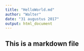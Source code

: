 ```yaml
---
title: "HelloWorld.md"
author: "Walter"
date: "31 augustus 2017"
output: html_document
---
```

## This is a markdown file
